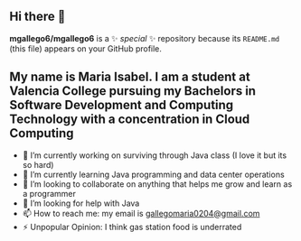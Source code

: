 ## Hi there 👋


**mgallego6/mgallego6** is a ✨ _special_ ✨ repository because its `README.md` (this file) appears on your GitHub profile.

## My name is Maria Isabel.  I am a student at Valencia College pursuing my Bachelors in Software Development and Computing Technology with a concentration in Cloud Computing

- 🔭 I’m currently working on surviving through Java class (I love it but its so hard)
- 🌱 I’m currently learning Java programming and data center operations
- 👯 I’m looking to collaborate on anything that helps me grow and learn as a programmer 
- 🤔 I’m looking for help with Java 
- 📫 How to reach me: my email is gallegomaria0204@gmail.com
- ⚡ Unpopular Opinion:  I think gas station food is underrated

